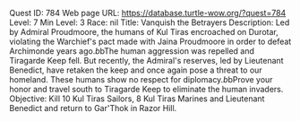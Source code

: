 Quest ID: 784
Web page URL: https://database.turtle-wow.org/?quest=784
Level: 7
Min Level: 3
Race: nil
Title: Vanquish the Betrayers
Description: Led by Admiral Proudmoore, the humans of Kul Tiras encroached on Durotar, violating the Warchief's pact made with Jaina Proudmoore in order to defeat Archimonde years ago.$b$bThe human aggression was repelled and Tiragarde Keep fell. But recently, the Admiral's reserves, led by Lieutenant Benedict, have retaken the keep and once again pose a threat to our homeland. These humans show no respect for diplomacy.$b$bProve your honor and travel south to Tiragarde Keep to eliminate the human invaders.
Objective: Kill 10 Kul Tiras Sailors, 8 Kul Tiras Marines and Lieutenant Benedict and return to Gar'Thok in Razor Hill.
